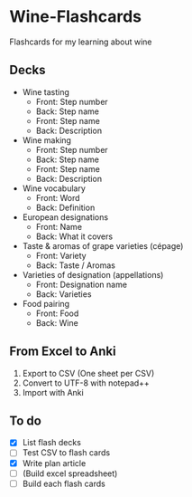 # Wine-Flashcards
Flashcards for my learning about wine

## Decks

* Wine tasting
  * Front: Step number
  * Back: Step name
  * Front: Step name
  * Back: Description
* Wine making
  * Front: Step number
  * Back: Step name
  * Front: Step name
  * Back: Description
* Wine vocabulary
  * Front: Word
  * Back: Definition
* European designations
  - Front: Name
  - Back: What it covers
* Taste & aromas of grape varieties (cépage)
  * Front: Variety
  * Back: Taste / Aromas
* Varieties of designation (appellations)
  * Front: Designation name
  * Back: Varieties
* Food pairing
  * Front: Food
  * Back: Wine
  
## From Excel to Anki

1. Export to CSV (One sheet per CSV)
2. Convert to UTF-8 with notepad++
3. Import with Anki

## To do

- [x] List flash decks
- [ ] Test CSV to flash cards
- [x] Write plan article
- [ ] (Build excel spreadsheet)
- [ ] Build each flash cards